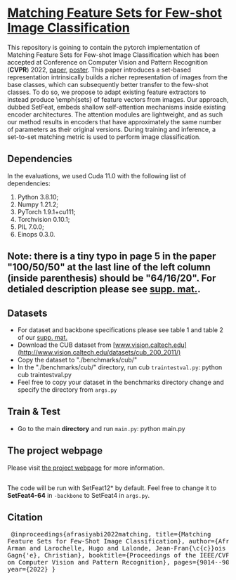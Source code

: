 #  [Matching Feature Sets for Few-shot Image Classification](https://lvsn.github.io/SetFeat/) 
 
This repository is goining to contain the pytorch implementation of Matching Feature Sets for Few-shot Image Classification which has been accepted at Conference on Computer Vision and Pattern Recognition (**CVPR**) 2022, [paper](https://openaccess.thecvf.com/content/CVPR2022/papers/Afrasiyabi_Matching_Feature_Sets_for_Few-Shot_Image_Classification_CVPR_2022_paper.pdf),
[poster](https://lvsn.github.io/SetFeat/assets/SetFeat_Poster.pdf). This paper introduces a set-based representation intrinsically builds a richer representation of images from the base classes, which can subsequently better transfer to the few-shot classes. To do so, we propose to adapt existing feature extractors to instead produce \emph{sets} of feature vectors from images. Our approach, dubbed SetFeat, embeds shallow self-attention mechanisms inside existing encoder architectures. The attention modules are lightweight, and as such our method results in encoders that have approximately the same number of parameters as their original versions. During training and inference, a set-to-set matching metric is used to perform image classification.
 

 
## Dependencies
In the evaluations, we used Cuda 11.0 with the following list of dependencies:
1. Python 3.8.10; 
2. Numpy 1.21.2; 
3. PyTorch 1.9.1+cu111; 
4. Torchvision 0.10.1; 
5. PIL 7.0.0; 
6. Einops 0.3.0.

## Note: there is a tiny typo in page 5 in the paper "100/50/50" at the last line of the left column (inside parenthesis) should be "64/16/20". For detialed description please see [supp. mat.](https://openaccess.thecvf.com/content/CVPR2022/supplemental/Afrasiyabi_Matching_Feature_Sets_CVPR_2022_supplemental.pdf).

## Datasets
- For dataset and backbone specifications please see table 1 and table 2 of our [supp. mat.](https://openaccess.thecvf.com/content/CVPR2022/supplemental/Afrasiyabi_Matching_Feature_Sets_CVPR_2022_supplemental.pdf)
- Download the CUB dataset from [www.vision.caltech.edu](http://www.vision.caltech.edu/datasets/cub_200_2011/)
- Copy the dataset to "./benchmarks/cub/"
- In the "./benchmarks/cub/" directory, run cub <code>traintestval.py</code>: python cub traintestval.py
- Feel free to copy your dataset in the benchmarks directory change and specify the directory from <code>args.py</code>

## Train & Test 
 - Go to the main **directory** and run <code>main.py</code>: python main.py


## The project webpage
Please visit [the project webpage](https://lvsn.github.io/SetFeat/) for more information.


## 
The code will be run with SetFeat12* by default. Feel free to change it to **SetFeat4-64** in <code>-backbone</code> to SetFeat4 in <code>args.py</code>. 

 

## Citation
</code><pre>
@inproceedings{afrasiyabi2022matching,
  title={Matching Feature Sets for Few-Shot Image Classification},
  author={Afrasiyabi, Arman and Larochelle, Hugo and Lalonde, Jean-Fran{\c{c}}ois and Gagn{\'e}, Christian},
  booktitle={Proceedings of the IEEE/CVF Conference on Computer Vision and Pattern Recognition},
  pages={9014--9024},
  year={2022}
}
</code></pre>
